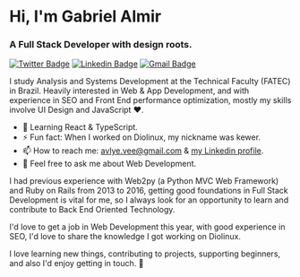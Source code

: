 # Hi, I'm Gabriel Almir

### A Full Stack Developer with design roots.

[![Twitter Badge](https://img.shields.io/badge/-@avlyev-00a1f4?style=flat-square&labelColor=ab0387&logo=twitter&logoColor=white&link=https://twitter.com/avlyev)](https://twitter.com/avlyev)
[![Linkedin Badge](https://img.shields.io/badge/-avlye-00a1f4?style=flat-square&labelColor=ab0387&logo=Linkedin&logoColor=white&link=https://www.linkedin.com/in/avlye/)](https://www.linkedin.com/in/avlye/) 
[![Gmail Badge](https://img.shields.io/badge/-avlye.vee@gmail.com-00a1f4?style=flat-square&logo=Gmail&labelColor=ab0387&logoColor=white&link=mailto:avlye.vee@gmail.com)](mailto:avlye.vee@gmail.com)

I study Analysis and Systems Development at the Technical Faculty (FATEC) in Brazil.
Heavily interested in Web & App Development, and with experience in SEO and Front End performance optimization, mostly my skills involve UI Design and JavaScript ❤.

- 🌱 Learning React & TypeScript.
- ⚡ Fun fact: When I worked on Diolinux, my nickname was kewer.
- 📫 How to reach me: [avlye.vee@gmail.com](mailto:avlye.vee@gmail.com) & [my Linkedin profile](https://www.linkedin.com/in/avlye/).
- 💬 Feel free to ask me about Web Development.

I had previous experience with Web2py (a Python MVC Web Framework) and Ruby on Rails from 2013 to 2016, getting good foundations in Full Stack Development is vital for me, so I always look for an opportunity to learn and contribute to Back End Oriented Technology.

I'd love to get a job in Web Development this year, with good experience in SEO, I'd love to share the knowledge I got working on Diolinux.

I love learning new things, contributing to projects, supporting beginners, and also I'd enjoy getting in touch. 💬 


